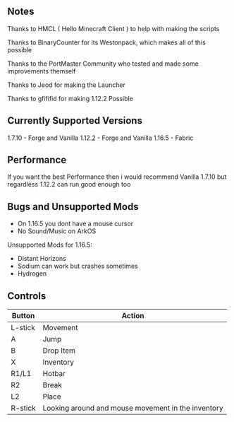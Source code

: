 ## Notes

Thanks to HMCL ( Hello Minecraft Client ) to help with making the scripts

Thanks to BinaryCounter for its Westonpack, which makes all of this possible

Thanks to the PortMaster Community who tested and made some improvements themself

Thanks to Jeod for making the Launcher

Thanks to gfififid for making 1.12.2 Possible

## Currently Supported Versions

1.7.10 - Forge and Vanilla
1.12.2 - Forge and Vanilla
1.16.5 - Fabric

## Performance
If you want the best Performance then i would recommend Vanilla 1.7.10 but regardless 1.12.2 can run good enough too
## Bugs and Unsupported Mods
- On 1.16.5 you dont have a mouse cursor
- No Sound/Music on ArkOS

Unsupported Mods for 1.16.5:
- Distant Horizons
- Sodium can work but crashes sometimes
- Hydrogen

## Controls

| Button | Action |
|--|--| 
|L-stick|Movement|
|A|Jump|
|B|Drop Item|
|X|Inventory|
|R1/L1|Hotbar |
|R2|Break|
|L2|Place|
|R-stick|Looking around and mouse movement in the inventory|



